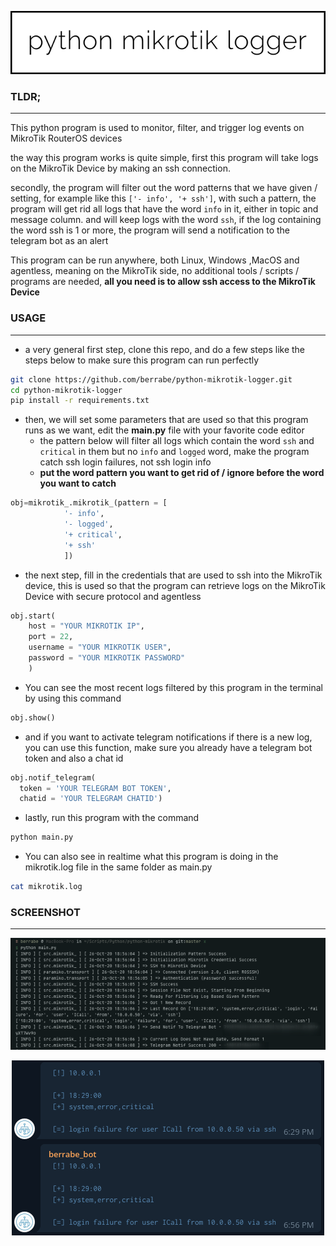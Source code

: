 <p align="center">
  <img src="docs/logo.png">
</p>


### TLDR;
---
This python program is used to monitor, filter, and trigger log events on MikroTik RouterOS devices

the way this program works is quite simple, first this program will take logs on the MikroTik Device by making an ssh connection.

secondly, the program will filter out the word patterns that we have given / setting, for example like this `['- info', '+ ssh']`, with such a pattern, the program will get rid all logs that have the word `info` in it, either in topic and message column. and will keep logs with the word `ssh`, if the log containing the word ssh is 1 or more, the program will send a notification to the telegram bot as an alert

This program can be run anywhere, both Linux, Windows ,MacOS and agentless, meaning on the MikroTik side, no additional tools / scripts / programs are needed, **all you need is to allow ssh access to the MikroTik Device**


### USAGE
---
- a very general first step, clone this repo, and do a few steps like the steps below to make sure this program can run perfectly
```sh
git clone https://github.com/berrabe/python-mikrotik-logger.git
cd python-mikrotik-logger
pip install -r requirements.txt
```

- then, we will set some parameters that are used so that this program runs as we want, edit the **main.py** file with your favorite code editor
  - the pattern below will filter all logs which contain the word `ssh` and `critical` in them but no `info` and `logged` word, make the program catch ssh login failures, not ssh login info
  - **put the word pattern you want to get rid of / ignore before the word you want to catch**
```python
obj=mikrotik_.mikrotik_(pattern = [
			'- info',
			'- logged',
			'+ critical',
			'+ ssh'
			])
```

- the next step, fill in the credentials that are used to ssh into the MikroTik device, this is used so that the program can retrieve logs on the MikroTik Device with secure protocol and agentless
```python
obj.start(
	host = "YOUR MIKROTIK IP", 
	port = 22, 
	username = "YOUR MIKROTIK USER", 
	password = "YOUR MIKROTIK PASSWORD"
	)
```


- You can see the most recent logs filtered by this program in the terminal by using this command
```python
obj.show()
```

- and if you want to activate telegram notifications if there is a new log, you can use this function, make sure you already have a telegram bot token and also a chat id
```python
obj.notif_telegram(
  token = 'YOUR TELEGRAM BOT TOKEN', 
  chatid = 'YOUR TELEGRAM CHATID')
```

- lastly, run this program with the command
```sh
python main.py
```

- You can also see in realtime what this program is doing in the mikrotik.log file in the same folder as main.py
```sh
cat mikrotik.log
```

### SCREENSHOT
---
<p align="center">
  <img src="docs/terminal.png">
  <br>
</p>

<p align="center">
  <img src="docs/telegram.png">
</p>